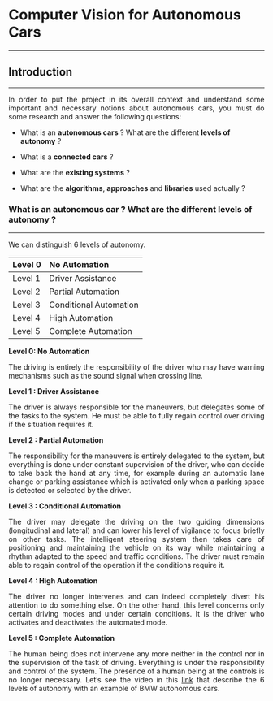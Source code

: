 # Computer Vision for Autonomous Cars

---

## Introduction

---

<p align='justify'> In order to put the project in its overall context and understand some important and necessary notions about autonomous cars, you must do some research and answer the following questions: </p>

* What is an **autonomous cars** ? What are the different **levels of autonomy** ?

* What is a **connected cars** ?

* What are the **existing systems** ? 

* What are the **algorithms**, **approaches** and **libraries** used actually ?

### What is an autonomous car ? What are the different levels of autonomy ?

---

<p align='justify'> We can distinguish 6 levels of autonomy. </p>

| Level 0  | No Automation          |
| :------- | :--------------------- |
| Level 1  | Driver Assistance      |
| Level 2  | Partial Automation     |
| Level 3  | Conditional Automation |
| Level 4  | High Automation        |
| Level 5  | Complete Automation    |

**Level 0: No Automation**

<p align='justify'> The driving is entirely the responsibility of the driver who may have warning mechanisms such as the sound signal when crossing line. </p>

**Level 1 : Driver Assistance**

<p align='justify'> The driver is always responsible for the maneuvers, but delegates some of the tasks to the system. He must be able to fully regain control over driving if the situation requires it. </p>

**Level 2 : Partial Automation**

<p align='justify'> The responsibility for the maneuvers is entirely delegated to the system, but everything is done under constant supervision of the driver, who can decide to take back the hand at any time, for example during an automatic lane change or parking assistance which is activated only when a parking space is detected or selected by the driver. </p>

**Level 3 : Conditional Automation**

<p align='justify'> The driver may delegate the driving on the two guiding dimensions (longitudinal and lateral) and can lower his level of vigilance to focus briefly on other tasks. The intelligent steering system then takes care of positioning and maintaining the vehicle on its way while maintaining a rhythm adapted to the speed and traffic conditions. The driver must remain able to regain control of the operation if the conditions require it. </p>

**Level 4 : High Automation**

<p align='justify'> The driver no longer intervenes and can indeed completely divert his attention to do something else. On the other hand, this level concerns only certain driving modes and under certain conditions. It is the driver who activates and deactivates the automated mode. </p>

**Level 5 : Complete Automation**

<p align='justify'> The human being does not intervene any more neither in the control nor in the supervision of the task of driving. Everything is under the responsibility and control of the system. The presence of a human being at the controls is no longer necessary. Let’s see the video in this <a href="https://www.youtube.com/watch?v=xsQvq4WlUYU">link</a> that describe the 6 levels of autonomy with an example of BMW autonomous cars. </p>
